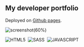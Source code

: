 ## My developer portfolio

Deployed on [Github pages](https://marcocosta1618.github.io/portfolio/).

![screenshot(60%)](https://user-images.githubusercontent.com/78434326/143915034-7d0090e6-f90a-4a7d-b251-b76106bf6208.png)

![HTML5](https://img.shields.io/badge/HTML5-red.svg?&logo=html5&logoColor=white)&nbsp;
![SASS](https://img.shields.io/badge/SASS-cc6699.svg?&logo=sass&logoColor=white)&nbsp;
![JAVASCRIPT](https://img.shields.io/badge/JavaScript-f7df1e.svg?&logo=javascript&logoColor=black)&nbsp;
